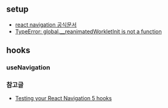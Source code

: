 ## setup

- [react navigation 공식문서](https://reactnavigation.org/docs/testing)
- [TypeError: global.\_\_reanimatedWorkletInit is not a function](https://github.com/software-mansion/react-native-reanimated/issues/3111)

## hooks

### useNavigation

### 참고글

- [Testing your React Navigation 5 hooks](https://medium.com/@dariaruckaolszaska/testing-your-react-navigation-5-hooks-b8b8f745e5b6)
